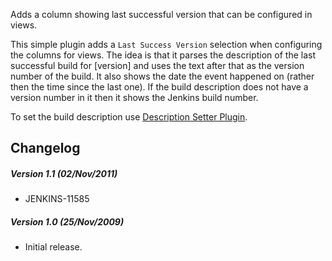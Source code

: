 Adds a column showing last successful version that can be configured in
views.

This simple plugin adds a `Last Success Version` selection when
configuring the columns for views. The idea is that it parses the
description of the last successful build for \[version\] and uses the
text after that as the version number of the build. It also shows the
date the event happened on (rather then the time since the last one). If
the build description does not have a version number in it then it shows
the Jenkins build number.

To set the build description use [Description Setter
Plugin](http://localhost:8085/display/JENKINS/Description+Setter+Plugin).

## Changelog

##### Version 1.1 (02/Nov/2011)

-   JENKINS-11585

##### Version 1.0 (25/Nov/2009)

-   Initial release.
